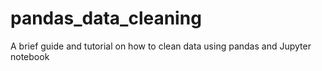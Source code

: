 # pandas_data_cleaning
A brief guide and tutorial on how to clean data using pandas and Jupyter notebook
